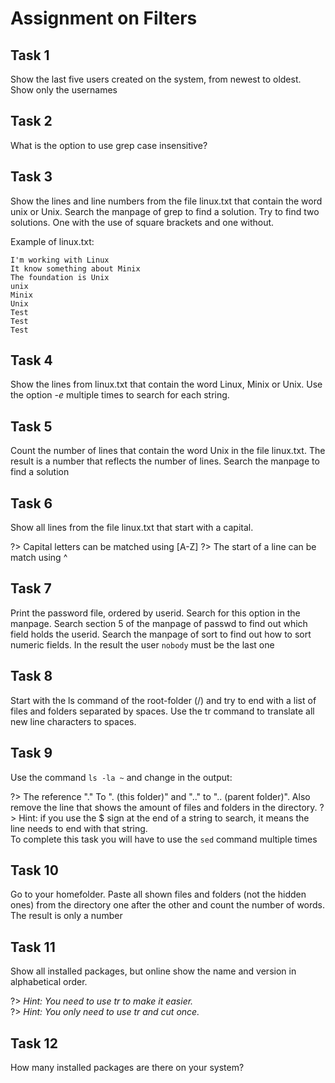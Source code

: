 # Assignment on Filters

## Task 1
Show the last five users created on the system, from newest to oldest. Show only the usernames

## Task 2
What is the option to use grep case insensitive?

## Task 3
Show the lines and line numbers from the file linux.txt that contain the word unix or Unix. Search the manpage of grep to find a solution.
Try to find two solutions. One with the use of square brackets and one without.

Example of linux.txt:

```
I'm working with Linux
It know something about Minix
The foundation is Unix
unix
Minix
Unix
Test
Test
Test
```

## Task 4
Show the lines from linux.txt that contain the word Linux, Minix or Unix. Use the option _-e_ multiple times to search for each string.

## Task 5
Count the number of lines that contain the word Unix in the file linux.txt. The result is a number that reflects the number of lines. Search the manpage to find a solution  

## Task 6
Show all lines from the file linux.txt that start with a capital. 

?> <i class="fa-solid fa-circle-info"></i> Capital letters can be matched using [A-Z]
?> <i class="fa-solid fa-circle-info"></i> The start of a line can be match using ^


## Task 7
Print the password file, ordered by userid. Search for this option in the manpage. Search section 5 of the manpage of passwd to find out which field holds the userid. Search the manpage of sort to find out how to sort numeric fields. In the result the user `nobody` must be the last one  


## Task 8
Start with the ls command of the root-folder (/) and try to end with a list of files and folders separated by spaces. Use the tr command to translate all new line characters to spaces.

## Task 9
Use the command `ls -la ~` and change in the output: 

?> <i class="fa-solid fa-circle-info"></i> The reference "." To ". (this folder)" and ".." to ".. (parent folder)". Also remove the line that shows the amount of files and folders in the directory. 
?> <i class="fa-solid fa-circle-info"></i> Hint: if you use the $ sign at the end of a string to search, it means the line needs to end with that string.   
To complete this task you will have to use the `sed` command multiple times

## Task 10
Go to your homefolder. Paste all shown files and folders (not the hidden ones) from the directory one after the other and count the number of words. The result is only a number 

## Task 11
Show all installed packages, but online show the name and version in alphabetical order.

?> <i class="fa-solid fa-circle-info">Hint: You need to use tr to make it easier.</i>   
?> <i class="fa-solid fa-circle-info">Hint: You only need to use tr and cut once.</i> 

## Task 12
How many installed packages are there on your system?
